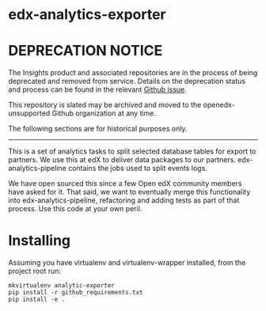 edx-analytics-exporter
======================

# DEPRECATION NOTICE

The Insights product and associated repositories are in the process of being 
deprecated and removed from service. Details on the deprecation status and
process can be found in the relevant [Github issue](https://github.com/openedx/public-engineering/issues/221).

This repository is slated may be archived and moved to the openedx-unsupported
Github organization at any time.

The following sections are for historical purposes only.

---

This is a set of analytics tasks to split selected database tables for export to
partners. We use this at edX to deliver data packages to our
partners. edx-analytics-pipeline contains the jobs used to split events logs.

We have open sourced this since a few Open edX community members have asked for
it. That said, we want to eventually merge this functionality into
edx-analytics-pipeline, refactoring and adding tests as part of that
process. Use this code at your own peril.


Installing
==========

Assuming you have virtualenv and virtualenv-wrapper installed, from the 
project root run:

```
mkvirtualenv analytic-exporter
pip install -r github_requirements.txt
pip install -e .
```
